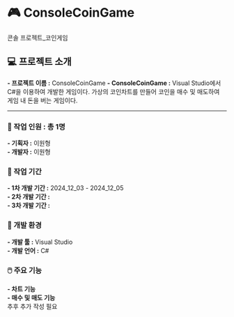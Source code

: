 # 🎮 ConsoleCoinGame
 콘솔 프로젝트_코인게임

## 💻 프로젝트 소개
**- 프로젝트 이름 :** ConsoleCoinGame
**- ConsoleCoinGame :** Visual Studio에서 C#을 이용하여 개발한 게임이다. 가상의 코인차트를 만들어 코인을 매수 및 매도하여 게임 내 돈을 버는 게임이다.

---

### 🧍 작업 인원 : 총 1명
**- 기획자 :** 이원형 <br>
**- 개발자 :** 이원형

### 📆 작업 기간
**- 1차 개발 기간 :** 2024_12_03 - 2024_12_05 <br>
**- 2차 개발 기간 :** <br>
**- 3차 개발 기간 :** 

### 🏢 개발 환경
**- 개발 툴 :** Visual Studio <br>
**- 개발 언어 :** C#

### 🖱️ 주요 기능
**- 차트 기능** <br>
**- 매수 및 매도 기능** <br>
추후 추가 작성 필요
